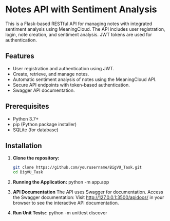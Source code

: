 # Notes API with Sentiment Analysis

This is a Flask-based RESTful API for managing notes with integrated sentiment analysis using MeaningCloud.
The API includes user registration, login, note creation, and sentiment analysis. 
JWT tokens are used for authentication.

## Features

- User registration and authentication using JWT.
- Create, retrieve, and manage notes.
- Automatic sentiment analysis of notes using the MeaningCloud API.
- Secure API endpoints with token-based authentication.
- Swagger API documentation.

## Prerequisites

- Python 3.7+
- pip (Python package installer)
- SQLite (for database)

## Installation

1. **Clone the repository:**
   ```bash
   git clone https://github.com/yourusername/BigVU_Task.git
   cd BigVU_Task

2. **Running the Application:**
   python -m app.app

3. **API Documentation**
The API uses Swagger for documentation.
Access the Swagger documentation: Visit http://127.0.0.1:3500/apidocs/ in your browser to see the interactive API documentation.

4. **Run Unit Tests:**:
   python -m unittest discover
